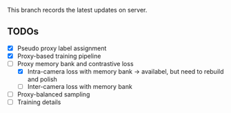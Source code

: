 This branch records the latest updates on server.

## TODOs

- [x] Pseudo proxy label assignment
- [x] Proxy-based training pipeline
- [ ] Proxy memory bank and contrastive loss
    - [x] Intra-camera loss with memory bank -> availabel, but  need to rebuild and polish
    - [ ] Inter-camera loss with memory bank
- [ ] Proxy-balanced sampling
- [ ] Training details
